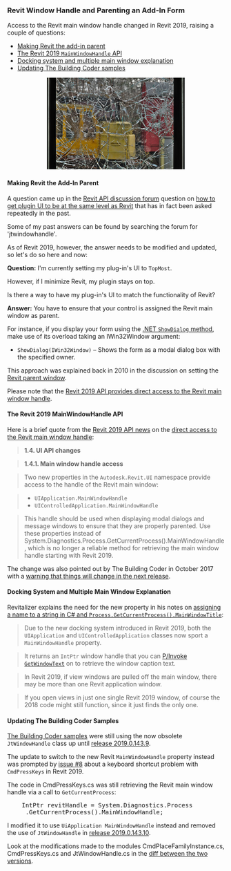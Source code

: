 <head>
<meta http-equiv="Content-Type" content="text/html; charset=utf-8">
<link rel="stylesheet" type="text/css" href="bc.css">
<script src="https://cdn.rawgit.com/google/code-prettify/master/loader/run_prettify.js" type="text/javascript"></script>
</head>

<!---

- https://forums.autodesk.com/t5/revit-api-forum/how-to-get-plugin-ui-to-be-at-the-same-level-as-revit/m-p/8392848
  asked a number of times.
  https://thebuildingcoder.typepad.com/blog/2010/06/revit-parent-window.html

- https://github.com/jeremytammik/the_building_coder_samples/issues/8
  Q: the "cmdpresskey" method worked for me since Revit 2014 - Revit 2018.
  I made keyboard shortcuts for many commands like Textnotes, Dimensions.
  But, I could not make these keyboard shortcuts work anymore for Revit 2019.
  A: Ok, I see the code now in CmdPressKeys.cs. Sorry for my case sensitivity. The problem is presumably caused by the line
    IntPtr revitHandle = System.Diagnostics.Process
     .GetCurrentProcess().MainWindowHandle;
  Please refer to this explanation:
  https://thebuildingcoder.typepad.com/blog/2017/10/modeless-form-keep-revit-focus-and-on-top.html#10
  The solution is given here:
  https://thebuildingcoder.typepad.com/blog/2018/04/whats-new-in-the-revit-2019-api.html#4.1.4
  use UiApplication MainWindowHandle to address issue #8
  I modified the code to use UiApplication MainWindowHandle to address issue #8 and removed use of JtWindowHandle in release 2019.0.143.10. please test and confirm that it works.
  Also cf. [](https://forums.autodesk.com/t5/revit-api-forum/assign-a-name-to-a-string-c-process-getcurrentprocess/m-p/8365316)
  To get a text from an IntPtr window handle:
  https://www.pinvoke.net/default.aspx/user32/getwindowtext.html?diff=y
  Revitalizer

Revit window handle and parenting an add-in form in the #RevitAPI @AutodeskForge @AutodeskRevit #bim #DynamoBim #ForgeDevCon http://bit.ly/rvthwnd

Access to the Revit main window handle changed in Revit 2019, raising a couple of questions
&ndash; Making Revit the add-in parent
&ndash; The Revit 2019 <code>MainWindowHandle</code> API
&ndash; Docking system and multiple main window explanation
&ndash; Updating The Building Coder samples...

-->

### Revit Window Handle and Parenting an Add-In Form

Access to the Revit main window handle changed in Revit 2019, raising a couple of questions:

- [Making Revit the add-in parent](#2) 
- [The Revit 2019 `MainWindowHandle` API](#3) 
- [Docking system and multiple main window explanation](#4) 
- [Updating The Building Coder samples](#5) 

<center>
<img src="img/shattered_window.jpg" alt="Shattered window" width="320">
</center>

#### <a name="2"></a> Making Revit the Add-In Parent

A question came up in 
the [Revit API discussion forum](http://forums.autodesk.com/t5/revit-api-forum/bd-p/160) question
on [how to get plugin UI to be at the same level as Revit](https://forums.autodesk.com/t5/revit-api-forum/how-to-get-plugin-ui-to-be-at-the-same-level-as-revit/m-p/8392848) that
has in fact been asked repeatedly in the past.

Some of my past answers can be found by searching the forum for 'jtwindowhandle'.

As of Revit 2019, however, the answer needs to be modified and updated, so let's do so here and now:

**Question:** I'm currently setting my plug-in's UI to `TopMost`.

However, if I minimize Revit, my plugin stays on top.

Is there a way to have my plug-in's UI to match the functionality of Revit?

**Answer:** You have to ensure that your control is assigned the Revit main window as parent.

For instance, if you display your form using
the [.NET `ShowDialog` method](https://docs.microsoft.com/en-us/dotnet/api/system.windows.forms.form.showdialog),
make use of its overload taking an IWin32Window argument:

- `ShowDialog(IWin32Window)` &ndash; Shows the form as a modal dialog box with the specified owner.

This approach was explained back in 2010 in the discussion on setting 
the [Revit parent window](https://thebuildingcoder.typepad.com/blog/2010/06/revit-parent-window.html).

Please note that
the [Revit 2019 API provides direct access to the Revit main window handle](https://thebuildingcoder.typepad.com/blog/2018/08/whats-new-in-the-revit-20191-api.html#3.1.4).


#### <a name="3"></a> The Revit 2019 MainWindowHandle API

Here is a brief quote from
the [Revit 2019 API news](https://thebuildingcoder.typepad.com/blog/2018/08/whats-new-in-the-revit-20191-api.html)
on the [direct access to the Revit main window handle](https://thebuildingcoder.typepad.com/blog/2018/08/whats-new-in-the-revit-20191-api.html#3.1.4):

> <b>1.4. UI API changes</b>

> <b>1.4.1. Main window handle access</b>

> Two new properties in the `Autodesk.Revit.UI` namespace provide access to the handle of the Revit main window:

> - `UIApplication.MainWindowHandle`
> - `UIControlledApplication.MainWindowHandle`

> This handle should be used when displaying modal dialogs and message windows to ensure that they are properly parented.
Use these properties instead of System.Diagnostics.Process.GetCurrentProcess().MainWindowHandle,
which is no longer a reliable method for retrieving the main window handle starting with Revit 2019.

The change was also pointed out by The Building Coder in October 2017 with
a [warning that things will change in the next release](https://thebuildingcoder.typepad.com/blog/2017/10/modeless-form-keep-revit-focus-and-on-top.html#10).


#### <a name="4"></a> Docking System and Multiple Main Window Explanation

Revitalizer explains the need for the new property in his notes
on [assigning a name to a string in C# and `Process.GetCurrentProcess().MainWindowTitle`](https://forums.autodesk.com/t5/revit-api-forum/assign-a-name-to-a-string-c-process-getcurrentprocess/m-p/8365316):

> Due to the new docking system introduced in Revit 2019, both the `UIApplication` and `UIControlledApplication` classes now sport a `MainWindowHandle` property.

> It returns an `IntPtr` window handle that you can [P/Invoke `GetWindowText`](http://pinvoke.net/default.aspx/user32/GetWindowText.html) on to retrieve the window caption text.

> In Revit 2019, if view windows are pulled off the main window, there may be more than one Revit application window.

> If you open views in just one single Revit 2019 window, of course the 2018 code might still function, since it just finds the only one.

#### <a name="5"></a> Updating The Building Coder Samples

[The Building Coder samples](https://github.com/jeremytammik/the_building_coder_samples) were
still using the now obsolete `JtWindowHandle` class up
until [release 2019.0.143.9](https://github.com/jeremytammik/the_building_coder_samples/releases/tag/2019.0.143.9).

The update to switch to the new Revit `MainWindowHandle` property instead was prompted
by [issue #8](https://github.com/jeremytammik/the_building_coder_samples/issues/8) about
a keyboard shortcut problem with `CmdPressKeys` in Revit 2019.

The code in CmdPressKeys.cs was still retrieving the Revit main window handle via a call to `GetCurrentProcess`:

<pre class="code">
    IntPtr revitHandle = System.Diagnostics.Process
     .GetCurrentProcess().MainWindowHandle;
</pre>

I modified it to use `UiApplication MainWindowHandle` instead and removed the use of `JtWindowHandle`
in [release 2019.0.143.10](https://github.com/jeremytammik/the_building_coder_samples/releases/tag/2019.0.143.10).

Look at the modifications made to the modules CmdPlaceFamilyInstance.cs, CmdPressKeys.cs and JtWindowHandle.cs in
the [diff between the two versions](https://github.com/jeremytammik/the_building_coder_samples/compare/2019.0.143.9...2019.0.143.10).



